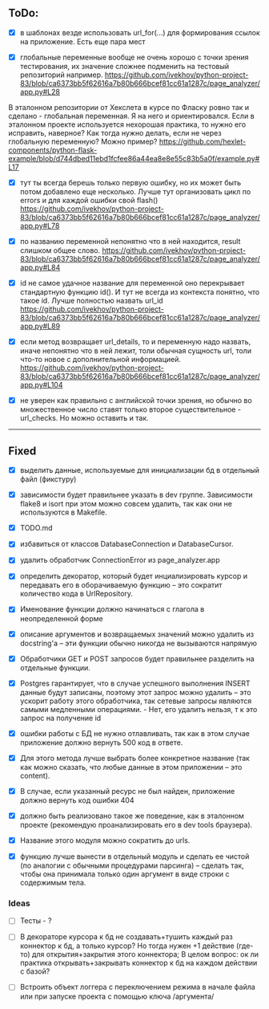 ## ToDo:


- [x] в шаблонах везде использовать url_for(...) для формирования ссылок на приложение. Есть еще пара мест


- [x] глобальные переменные вообще не очень хорошо с точки зрения тестирования, их значение сложнее подменить на тестовый репозиторий например. 
https://github.com/ivekhov/python-project-83/blob/ca6373bb5f62616a7b80b666bcef81cc61a1287c/page_analyzer/app.py#L28

В эталонном репозитории от Хекслета в курсе по Фласку ровно так и сделано - глобальная переменная. Я на него и ориентировался. Если в эталонном проекте используется нехорошая практика, то нужно его исправить, наверное? Как тогда нужно делать, если не через глобальную переменную? Можно пример? 
https://github.com/hexlet-components/python-flask-example/blob/d744dbed11ebd1fcfee86a44ea8e8e55c83b5a0f/example.py#L17


- [x] тут ты всегда берешь только первую ошибку, но их может быть потом добавлено еще несколько. Лучше тут организовать цикл по errors и для каждой ошибки свой flash()
https://github.com/ivekhov/python-project-83/blob/ca6373bb5f62616a7b80b666bcef81cc61a1287c/page_analyzer/app.py#L78

- [x] по названию переменной непонятно что в ней находится, result слишком общее слово.
https://github.com/ivekhov/python-project-83/blob/ca6373bb5f62616a7b80b666bcef81cc61a1287c/page_analyzer/app.py#L84


- [x] id не самое удачное название для переменной оно перекрывает стандартную функцию id(). И тут не всегда из контекста понятно, что такое id. Лучше полностью назвать url_id
https://github.com/ivekhov/python-project-83/blob/ca6373bb5f62616a7b80b666bcef81cc61a1287c/page_analyzer/app.py#L89


- [x] если метод возвращает url_details, то и переменную надо назвать, иначе непонятно что в ней лежит, толи обычная сущность url, толи что-то новое с дополнительной информацией.
https://github.com/ivekhov/python-project-83/blob/ca6373bb5f62616a7b80b666bcef81cc61a1287c/page_analyzer/app.py#L104


- [x] не уверен как правильно с английской точки зрения, но обычно во множественное число ставят только второе существительное - url_checks. Но можно оставить и так.



---------


## Fixed 

- [x] выделить данные, используемые для инициализации бд в отдельный файл (фикстуру)

- [x] зависимости будет правильнее указать в dev группе. Зависимости flake8 и isort при этом можно совсем удалить, так как они не используются в Makefile.

- [x] TODO.md 

- [x] избавиться от классов DatabaseConnection и DatabaseCursor.

- [x] удалить обработчик ConnectionError из page_analyzer.app

- [x] определить декоратор, который будет инциализировать курсор и передавать его в оборачиваемую функцию – это сократит количество кода в UrlRepository.

- [x] Именование функции должно начинаться с глагола в неопределенной форме

- [x] описание аргументов и возвращаемых значений можно удалить из docstring'а – эти функции обычно никогда не вызываются напрямую

- [x] Обработчики GET и POST запросов будет правильнее разделить на отдельные функции.

- [x] Postgres гарантирует, что в случае успешного выполнения INSERT данные будут записаны, поэтому этот запрос можно удалить – это ускорит работу этого обработчика, так сетевые запросы являются самыми медленными операциями. - Нет, его удалить нельзя, т к это запрос на получение id

- [x] ошибки работы с БД не нужно отлавливать, так как в этом случае приложение должно вернуть 500 код в ответе.

- [x] Для этого метода лучше выбрать более конкретное название (так как можно сказать, что любые данные в этом приложении – это content).

- [x] В случае, если указанный ресурс не был найден, приложение должно вернуть код ошибки 404

- [x] должно быть реализовано такое же поведение, как в эталонном проекте (рекомендую проанализировать его в dev tools браузера).

- [x] Название этого модуля можно сократить до urls.

- [x] функцию лучше вынести в отдельный модуль и сделать ее чистой (по аналогии с обычными процедурами парсинга) – сделать так, чтобы она принимала только один аргумент в виде строки с содержимым тела.


### Ideas 

- [ ] Тесты - ? 

- [ ] В декораторе курсора к бд не создавать+тушить каждый раз коннектор к бд, а только курсор? Но тогда нужен +1 действие (где-то) для открытия+закрытия этого коннектора; В целом вопрос: ок ли практика открывать+закрывать коннектор к бд на каждом действии с базой? 

- [ ] Встроить объект логгера с переключением режима в начале файла или при запуске проекта c помощью ключа /аргумента/ 


